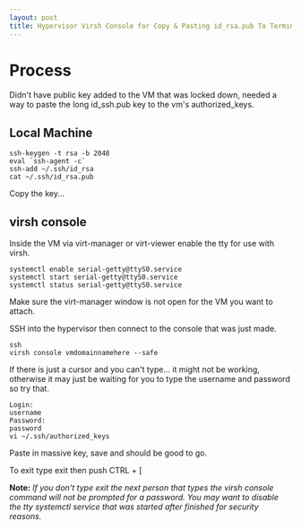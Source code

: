 ```yaml
---
layout: post
title: Hypervisor Virsh Console for Copy & Pasting id_rsa.pub To Terminal of VM
---
```


# Process #

Didn't have public key added to the VM that was locked down, needed a way to paste the long id_ssh.pub key to the vm's authorized_keys.

## Local Machine ##

```
ssh-keygen -t rsa -b 2048
eval `ssh-agent -c` 
ssh-add ~/.ssh/id_rsa
cat ~/.ssh/id_rsa.pub
```

Copy the key...

## virsh console ##

Inside the VM via virt-manager or virt-viewer enable the tty for use with virsh.

```
systemctl enable serial-getty@ttyS0.service
systemctl start serial-getty@ttyS0.service
systemctl status serial-getty@ttyS0.service
```

Make sure the virt-manager window is not open for the VM you want to attach.

SSH into the hypervisor then connect to the console that was just made.

```
ssh 
virsh console vmdomainnamehere --safe
```

If there is just a cursor and you can't type... it might not be working, otherwise it may just be waiting for you to type the username and password so try that.

```
Login:
username
Password:
password
vi ~/.ssh/authorized_keys
```

Paste in massive key, save and should be good to go.

To exit type exit then push CTRL + [

**Note:** *If you don't type exit the next person that types the virsh console command will not be prompted for a password. You may want to disable the tty systemctl service that was started after finished for security reasons.*
